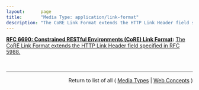 ```yaml
---
layout:      page
title:       "Media Type: application/link-format"
description: "The CoRE Link Format extends the HTTP Link Header field specified in RFC 5988."
---
```


**[RFC 6690: Constrained RESTful Environments (CoRE) Link Format](/specs/IETF/RFC/6690 "This specification defines Web Linking using a link format for use by constrained web servers to describe hosted resources, their attributes, and other relationships between links. Based on the HTTP Link Header field defined in RFC 5988, the Constrained RESTful Environments (CoRE) Link Format is carried as a payload and is assigned an Internet media type. &#34;RESTful&#34; refers to the Representational State Transfer (REST) architecture. A well-known URI is defined as a default entry point for requesting the links hosted by a server."):** [The CoRE Link Format extends the HTTP Link Header field specified in RFC 5988.](http://tools.ietf.org/html/rfc6690#section-2 "Read documentation for Media Type &#34;application/link-format&#34;")

<br/>
<hr/>

<p style="text-align: right">Return to list of all ( <a href="../media-types">Media Types</a> | <a href="../">Web Concepts</a> )</p>